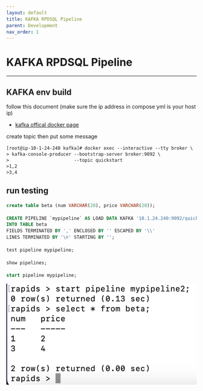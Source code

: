 ```yaml
---
layout: default
title: KAFKA RPDSQL Pipeline
parent: Development
nav_order: 1
---
```


# KAFKA RPDSQL Pipeline

---

## KAFKA env build

follow this document (make sure the ip address in compose yml is your host ip)

* [kafka offical docker page](https://developer.confluent.io/quickstart/kafka-docker/)

create topic then put some message

```shell
[root@ip-10-1-24-240 kafka]# docker exec --interactive --tty broker \
> kafka-console-producer --bootstrap-server broker:9092 \
>                        --topic quickstart
>1,2
>3,4
```


## run testing

```sql
create table beta (num VARCHAR(20), price VARCHAR(20));

CREATE PIPELINE `mypipeline` AS LOAD DATA KAFKA '10.1.24.240:9092/quickstart'
INTO TABLE beta
FIELDS TERMINATED BY ',' ENCLOSED BY '' ESCAPED BY '\\'
LINES TERMINATED BY '\n' STARTING BY '';

test pipeline mypipeline;

show pipelines;

start pipeline mypipeline;
```

![Branching](./kafka_pipeline.png)

